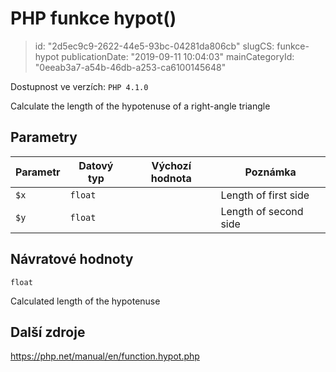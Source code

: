 PHP funkce hypot()
==================

> id: "2d5ec9c9-2622-44e5-93bc-04281da806cb"
> slugCS: funkce-hypot
> publicationDate: "2019-09-11 10:04:03"
> mainCategoryId: "0eeab3a7-a54b-46db-a253-ca6100145648"

Dostupnost ve verzích: `PHP 4.1.0`

Calculate the length of the hypotenuse of a right-angle triangle


Parametry
--------------

| Parametr | Datový typ | Výchozí hodnota | Poznámka |
|-----|-----|-----|-----|
| `$x` | `float` |  | Length of first side |
| `$y` | `float` |  | Length of second side |


Návratové hodnoty
----------------

`float`

Calculated length of the hypotenuse

Další zdroje
------------

https://php.net/manual/en/function.hypot.php
